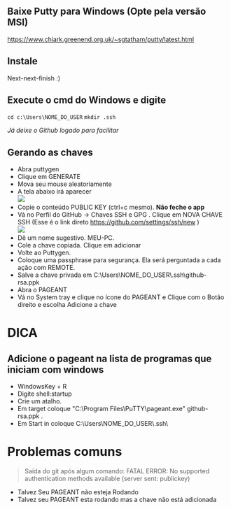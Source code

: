 

## Baixe Putty para Windows (Opte pela versão MSI)
https://www.chiark.greenend.org.uk/~sgtatham/putty/latest.html

## Instale
Next-next-finish :)

## Execute o cmd do Windows e digite
`cd c:\Users\NOME_DO_USER`
`mkdir .ssh`

*Já deixe o Github logado para facilitar*

## Gerando as chaves 

- Abra  puttygen
- Clique em GENERATE
- Mova seu mouse aleatoriamente
- A tela abaixo irá aparecer\
 ![](https://vladmihalcea.com/wp-content/uploads/2014/04/puttygen-save-private-key.png)
- Copie o conteúdo PUBLIC KEY (ctrl+c mesmo). **Não feche o app**
- Vá no Perfil do GitHub -> Chaves SSH e GPG . Clique em NOVA CHAVE SSH (Esse é o link direto https://github.com/settings/ssh/new ) \
 ![](https://vladmihalcea.com/wp-content/uploads/2014/04/github-add-key1.png)
- Dê um nome sugestivo. MEU-PC. 
- Cole a chave copiada. Clique em adicionar
- Volte ao Puttygen. 
- Coloque uma passphrase para segurança. Ela será perguntada a cada ação com REMOTE.
- Salve a chave privada em C:\Users\NOME_DO_USER\\.ssh\github-rsa.ppk
- Abra o PAGEANT
- Vá no System tray e clique no ícone do PAGEANT e Clique com o Botão direito e escolha Adicione a chave

# DICA 
## Adicione o pageant na lista de programas que iniciam com windows
- WindowsKey + R
- Digite shell:startup
- Crie um atalho. 
- Em target coloque  "C:\Program Files\PuTTY\pageant.exe" github-rsa.ppk . 
- Em Start in coloque C:\Users\NOME_DO_USER\\.ssh\

# Problemas comuns
>Saída do git após algum comando:
 FATAL ERROR: No supported authentication methods available (server sent: publickey)
- Talvez Seu PAGEANT não esteja Rodando
- Talvez seu PAGEANT esta rodando mas a chave não está adicionada